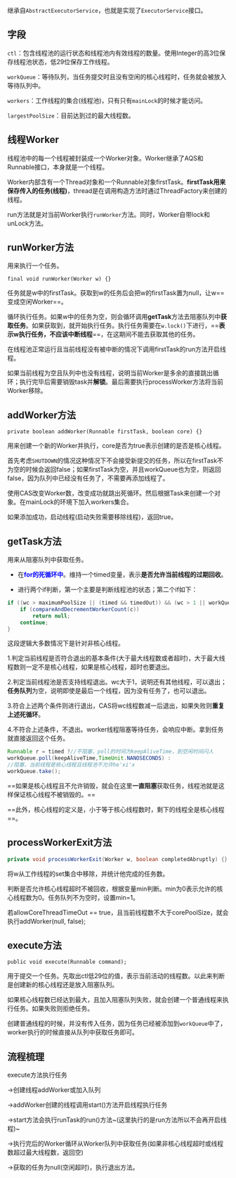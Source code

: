 继承自`AbstractExecutorService`，也就是实现了`ExecutorService`接口。

## 字段

`ctl`：包含线程池的运行状态和线程池内有效线程的数量。使用Integer的高3位保存线程池状态，低29位保存工作线程。

`workQueue`：等待队列，当任务提交时且没有空闲的核心线程时，任务就会被放入等待队列中。

`workers`：工作线程的集合(线程池)，只有只有`mainLock`的时候才能访问。

`largestPoolSize`：目前达到过的最大线程数。

## 线程Worker

线程池中的每一个线程被封装成一个Worker对象。Worker继承了AQS和Runnable接口，本身就是一个线程。

Worker内部含有一个Thread对象和一个Runnable对象firstTask。**firstTask用来保存传入的任务(线程)**，thread是在调用构造方法时通过ThreadFactory来创建的线程。

run方法就是对当前Worker执行``runWorker``方法。同时，Worker自带lock和unLock方法。



## runWorker方法

用来执行一个任务。

`final void runWorker(Worker w) {}` 

任务就是w中的firstTask。获取到w的任务后会把w的firstTask置为null，让w==变成空闲Worker==。

循环执行任务。如果w中的任务为空，则会循环调用**getTask**方法去阻塞队列中**获取任务**。如果获取到，就开始执行任务。执行任务需要在`w.lock()`下进行，==**表示w执行任务，不应该中断线程**==，在这期间不能去获取其他的任务。

在线程池正常运行且当前线程没有被中断的情况下调用firstTask的run方法开启线程。

如果当前线程为空且队列中也没有线程，说明当前Worker是多余的直接跳出循环；执行完毕后需要销毁task并**解锁**。最后需要执行processWorker方法将当前Worker移除。



## addWorker方法

`private boolean addWorker(Runnable firstTask, boolean core) {}` 

用来创建一个新的Worker并执行，core是否为true表示创建的是否是核心线程。

首先考虑`SHUTDOWN`的情况这种情况下不会接受新提交的任务，所以在firstTask不为空的时候会返回false；如果firstTask为空，并且workQueue也为空，则返回false，因为队列中已经没有任务了，不需要再添加线程了。

使用CAS改变Worker数，改变成功就跳出死循环。然后根据Task来创建一个对象。在mainLock的环境下加入workers集合。

如果添加成功，启动线程(启动失败需要移除线程)，返回true。



## getTask方法

用来从阻塞队列中获取任务。

* 在<font color=blue>**for的死循环中**</font>。维持一个timed变量，表示**是否允许当前线程的过期回收**。

* 进行两个if判断，第一个主要是判断线程池的状态；第二个if如下：

```java
if ((wc > maximumPoolSize || (timed && timedOut)) && (wc > 1 || workQueue.isEmpty())) {
	if (compareAndDecrementWorkerCount(c))
		return null;
	continue;
}
```

这段逻辑大多数情况下是针对非核心线程。

1.判定当前线程是否符合退出的基本条件(大于最大线程数或者超时)，大于最大线程数则一定不是核心线程，如果是核心线程，超时也要退出。

2.判定当前线程池是否支持线程退出。wc大于1，说明还有其他线程，可以退出；**任务队列**为空，说明即使是最后一个线程，因为没有任务了，也可以退出。

3.符合上述两个条件则进行退出，CAS将wc线程数减一后退出，如果失败则**重复上述死循环**。

4.不符合上述条件，不退出。worker线程阻塞等待任务，会响应中断。拿到任务就直接返回这个任务。

```java
Runnable r = timed ?//不阻塞，poll的时间为keepAliveTime，到空闲时间闪人
workQueue.poll(keepAliveTime,TimeUnit.NANOSECONDS) : 
//阻塞，当前线程是核心线程且线程池不允许he'xi'x
workQueue.take();
```

==如果是核心线程且不允许销毁，就会在这里**一直阻塞**获取任务，线程池就是这样保证核心线程不被销毁的。==

==此外，核心线程的定义是，小于等于核心线程数时，剩下的线程全是核心线程==。



## processWorkerExit方法

```java
private void processWorkerExit(Worker w, boolean completedAbruptly) {}
```

将w从工作线程的set集合中移除，并统计他完成的任务数。

判断是否允许核心线程超时不被回收，根据变量min判断。min为0表示允许的核心线程数为0。任务队列不为空时，设置min=1。

若allowCoreThreadTimeOut == true，且当前线程数不大于corePoolSize，就会执行addWorker(null, false);

## execute方法

`public void execute(Runnable command);` 

用于提交一个任务。先取出ctl低29位的值，表示当前活动的线程数。以此来判断是创建新的核心线程还是放入阻塞队列。

如果核心线程数已经达到最大，且加入阻塞队列失败，就会创建一个普通线程来执行任务。如果失败则拒绝任务。

创建普通线程的时候，并没有传入任务，因为任务已经被添加到`workQueue`中了，worker执行的时候直接从队列中获取任务即可。



## 流程梳理

execute方法执行任务

→创建线程addWorker或加入队列

→addWorker创建的线程调用start()方法开启线程执行任务

→start方法会执行runTask的run()方法~(这里执行的是run方法所以不会再开启线程)~ 

→执行完后的Worker循环从Worker队列中获取任务(如果非核心线程超时或线程数超过最大线程数，返回空)

→获取的任务为null(空闲超时)，执行退出方法。











